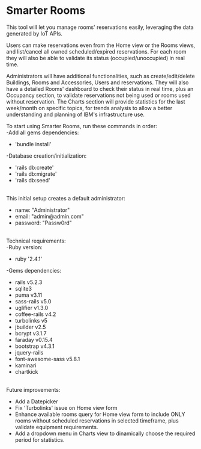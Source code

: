 # Smarter Rooms

This tool will let you manage rooms' reservations easily, leveraging the data generated by IoT APIs.

Users can make reservations even from the Home view or the Rooms views, and list/cancel all owned scheduled/expired reservations. For each room they will also be able to validate its status (occupied/unoccupied) in real time.

Administrators will have additional functionalities, such as create/edit/delete Buildings, Rooms and Accessories, Users and reservations. They will also have a detailed Rooms' dashboard to check their status in real time, plus an Occupancy section, to validate reservations not being used or rooms used without reservation. The Charts section will provide statistics for the last week/month on specific topics, for trends analysis to allow a better understanding and planning of IBM's infrastructure use.

To start using Smarter Rooms, run these commands in order:<br>
-Add all gems dependencies:
<ul><li>'bundle install'</li></ul>
-Database creation/initialization:
<ul>
  <li>'rails db:create'</li>
  <li>'rails db:migrate'</li>
  <li>'rails db:seed'</li>
</ul>
<br>
This initial setup creates a default administrator:
<ul>
  <li>name: "Administrator"</li>
  <li>email: "admin@admin.com"</li>
  <li>password: "Passw0rd"</li>
</ul>
<br>
Technical requirements:<br>
-Ruby version:
<ul><li>ruby '2.4.1'</li></ul>
-Gems dependencies:
<ul>
  <li>rails v5.2.3</li>
  <li>sqlite3</li>
  <li>puma v3.11</li>
  <li>sass-rails v5.0</li>
  <li>uglifier v1.3.0</li>
  <li>coffee-rails v4.2</li>
  <li>turbolinks v5</li>
  <li>jbuilder v2.5</li>
  <li>bcrypt v3.1.7</li>
  <li>faraday v0.15.4</li>
  <li>bootstrap v4.3.1</li>
  <li>jquery-rails</li>
  <li>font-awesome-sass v5.8.1</li>
  <li>kaminari</li>
  <li>chartkick</li>
</ul>
<br>
Future improvements:
<ul>
  <li>Add a Datepicker</li>
  <li>Fix 'Turbolinks' issue on Home view form</li>
  <li>Enhance available rooms query for Home view form to include ONLY rooms without scheduled reservations in selected timeframe, plus validate equipment requirements.</li>
  <li>Add a dropdown menu in Charts view to dinamically choose the required period for statistics.</li>
</ul>
